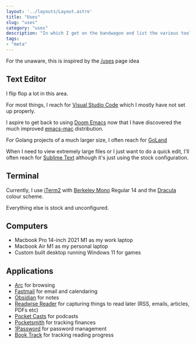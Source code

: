 ```yaml
---
layout: '../layouts/Layout.astro'
title: "Uses"
slug: "uses"
category: "uses"
description: "In which I get on the bandwagon and list the various tools of my trade"
tags:
- "meta"
---
```


For the unaware, this is inspired by the [/uses](https://uses.tech) page idea

## Text Editor

I flip flop a lot in this area.

For most things, I reach for [Visual Studio Code](https://code.visualstudio.com/) which I mostly have not set up properly.

I aspire to get back to using [Doom Emacs](https://github.com/doomemacs/doomemacs) now that I have discovered the much improved [emacs-mac](https://bitbucket.org/mituharu/emacs-mac/src) distribution.

For Golang projects of a much larger size, I often reach for [GoLand](https://www.jetbrains.com/go/)

When I need to view extremely large files or I just want to do a quick edit, I'll often reach for [Sublime Text](https://www.sublimetext.com) although it's just using the stock configuration.

## Terminal

Currently, I use [iTerm2](https://iterm2.com) with [Berkeley Mono](https://berkeleygraphics.com/typefaces/berkeley-mono/) Regular 14 and the [Dracula](https://draculatheme.com/iterm/) colour scheme.

Everything else is stock and unconfigured.

## Computers

* Macbook Pro 14-inch 2021 M1 as my work laptop
* Macbook Air M1 as my personal laptop
* Custom built desktop running Windows 11 for games

## Applications

* [Arc](https://arc.net/) for browsing
* [Fastmail](https://fastmail.com/) for email and calendaring
* [Obsidian](https://obsidian.md) for notes
* [Readwise Reader](https://readwise.io/read) for capturing things to read later (RSS, emails, articles, PDFs etc)
* [Pocket Casts](https://pocketcasts.com) for podcasts
* [Pocketsmith](https://pocketsmith.com) for tracking finances
* [1Password](https://1password.com/) for password management
* [Book Track](https://booktrack.app/) for tracking reading progress
